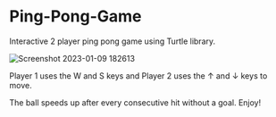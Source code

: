 # Ping-Pong-Game

Interactive 2 player ping pong game using Turtle library. 

![Screenshot 2023-01-09 182613](https://user-images.githubusercontent.com/122187705/211431519-0b4b5539-3890-4057-8c00-d95425fa3cd2.png)

Player 1 uses the W and S keys and Player 2 uses the ↑ and ↓ keys to move. 

The ball speeds up after every consecutive hit without a goal. Enjoy!
